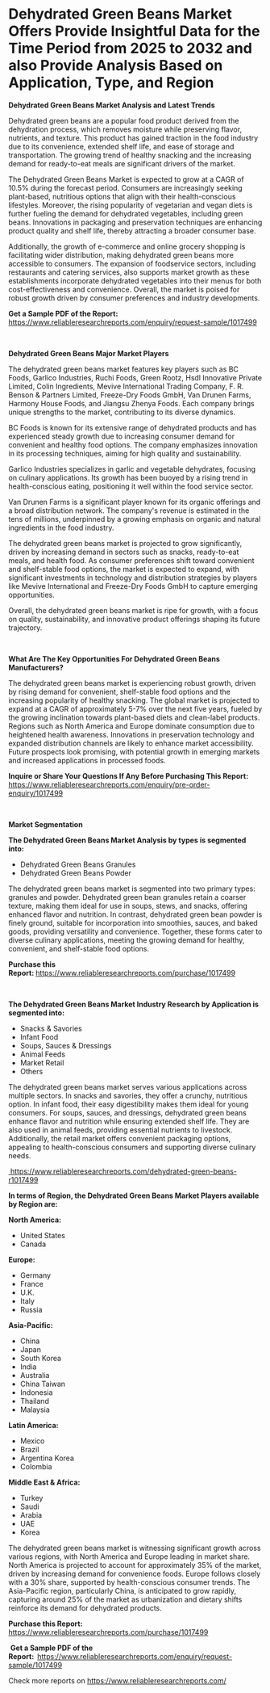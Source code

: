 <p><h1>Dehydrated Green Beans Market Offers Provide Insightful Data for the Time Period from 2025 to 2032 and also Provide Analysis Based on Application, Type, and Region</h1></p><p><strong>Dehydrated Green Beans Market Analysis and Latest Trends</strong></p>
<p><p>Dehydrated green beans are a popular food product derived from the dehydration process, which removes moisture while preserving flavor, nutrients, and texture. This product has gained traction in the food industry due to its convenience, extended shelf life, and ease of storage and transportation. The growing trend of healthy snacking and the increasing demand for ready-to-eat meals are significant drivers of the market.</p><p>The Dehydrated Green Beans Market is expected to grow at a CAGR of 10.5% during the forecast period. Consumers are increasingly seeking plant-based, nutritious options that align with their health-conscious lifestyles. Moreover, the rising popularity of vegetarian and vegan diets is further fueling the demand for dehydrated vegetables, including green beans. Innovations in packaging and preservation techniques are enhancing product quality and shelf life, thereby attracting a broader consumer base.</p><p>Additionally, the growth of e-commerce and online grocery shopping is facilitating wider distribution, making dehydrated green beans more accessible to consumers. The expansion of foodservice sectors, including restaurants and catering services, also supports market growth as these establishments incorporate dehydrated vegetables into their menus for both cost-effectiveness and convenience. Overall, the market is poised for robust growth driven by consumer preferences and industry developments.</p></p>
<p><strong>Get a Sample PDF of the Report:&nbsp;</strong> <a href="https://www.reliableresearchreports.com/enquiry/request-sample/1017499?utm_campaign=2109&utm_medium=2&utm_source=Github&utm_content=ia&utm_term=14022025&utm_id=dehydrated-green-beans">https://www.reliableresearchreports.com/enquiry/request-sample/1017499</a></p>
<p>&nbsp;</p>
<p><strong>Dehydrated Green Beans Major Market Players</strong></p>
<p><p>The dehydrated green beans market features key players such as BC Foods, Garlico Industries, Ruchi Foods, Green Rootz, Hsdl Innovative Private Limited, Colin Ingredients, Mevive International Trading Company, F. R. Benson & Partners Limited, Freeze-Dry Foods GmbH, Van Drunen Farms, Harmony House Foods, and Jiangsu Zhenya Foods. Each company brings unique strengths to the market, contributing to its diverse dynamics.</p><p>BC Foods is known for its extensive range of dehydrated products and has experienced steady growth due to increasing consumer demand for convenient and healthy food options. The company emphasizes innovation in its processing techniques, aiming for high quality and sustainability.</p><p>Garlico Industries specializes in garlic and vegetable dehydrates, focusing on culinary applications. Its growth has been buoyed by a rising trend in health-conscious eating, positioning it well within the food service sector.</p><p>Van Drunen Farms is a significant player known for its organic offerings and a broad distribution network. The company's revenue is estimated in the tens of millions, underpinned by a growing emphasis on organic and natural ingredients in the food industry.</p><p>The dehydrated green beans market is projected to grow significantly, driven by increasing demand in sectors such as snacks, ready-to-eat meals, and health food. As consumer preferences shift toward convenient and shelf-stable food options, the market is expected to expand, with significant investments in technology and distribution strategies by players like Mevive International and Freeze-Dry Foods GmbH to capture emerging opportunities.</p><p>Overall, the dehydrated green beans market is ripe for growth, with a focus on quality, sustainability, and innovative product offerings shaping its future trajectory.</p></p>
<p>&nbsp;</p>
<p><strong>What Are The Key Opportunities For Dehydrated Green Beans Manufacturers?</strong></p>
<p><p>The dehydrated green beans market is experiencing robust growth, driven by rising demand for convenient, shelf-stable food options and the increasing popularity of healthy snacking. The global market is projected to expand at a CAGR of approximately 5-7% over the next five years, fueled by the growing inclination towards plant-based diets and clean-label products. Regions such as North America and Europe dominate consumption due to heightened health awareness. Innovations in preservation technology and expanded distribution channels are likely to enhance market accessibility. Future prospects look promising, with potential growth in emerging markets and increased applications in processed foods.</p></p>
<p><strong>Inquire or Share Your Questions If Any Before Purchasing This Report:</strong> <a href="https://www.reliableresearchreports.com/enquiry/pre-order-enquiry/1017499?utm_campaign=2109&utm_medium=2&utm_source=Github&utm_content=ia&utm_term=14022025&utm_id=dehydrated-green-beans">https://www.reliableresearchreports.com/enquiry/pre-order-enquiry/1017499</a></p>
<p>&nbsp;</p>
<p><strong>Market Segmentation</strong></p>
<p><strong>The Dehydrated Green Beans Market Analysis by types is segmented into:</strong></p>
<p><ul><li>Dehydrated Green Beans Granules</li><li>Dehydrated Green Beans Powder</li></ul></p>
<p><p>The dehydrated green beans market is segmented into two primary types: granules and powder. Dehydrated green bean granules retain a coarser texture, making them ideal for use in soups, stews, and snacks, offering enhanced flavor and nutrition. In contrast, dehydrated green bean powder is finely ground, suitable for incorporation into smoothies, sauces, and baked goods, providing versatility and convenience. Together, these forms cater to diverse culinary applications, meeting the growing demand for healthy, convenient, and shelf-stable food options.</p></p>
<p><strong>Purchase this Report:&nbsp;</strong><a href="https://www.reliableresearchreports.com/purchase/1017499?utm_campaign=2109&utm_medium=2&utm_source=Github&utm_content=ia&utm_term=14022025&utm_id=dehydrated-green-beans">https://www.reliableresearchreports.com/purchase/1017499</a></p>
<p>&nbsp;</p>
<p><strong>The Dehydrated Green Beans Market Industry Research by Application is segmented into:</strong></p>
<p><ul><li>Snacks & Savories</li><li>Infant Food</li><li>Soups, Sauces & Dressings</li><li>Animal Feeds</li><li>Market Retail</li><li>Others</li></ul></p>
<p><p>The dehydrated green beans market serves various applications across multiple sectors. In snacks and savories, they offer a crunchy, nutritious option. In infant food, their easy digestibility makes them ideal for young consumers. For soups, sauces, and dressings, dehydrated green beans enhance flavor and nutrition while ensuring extended shelf life. They are also used in animal feeds, providing essential nutrients to livestock. Additionally, the retail market offers convenient packaging options, appealing to health-conscious consumers and supporting diverse culinary needs.</p></p>
<p><a href="https://www.reliableresearchreports.com/dehydrated-green-beans-r1017499?utm_campaign=2109&utm_medium=2&utm_source=Github&utm_content=ia&utm_term=14022025&utm_id=dehydrated-green-beans">&nbsp;https://www.reliableresearchreports.com/dehydrated-green-beans-r1017499</a></p>
<p><strong>In terms of Region, the Dehydrated Green Beans Market Players available by Region are:</strong></p>
<p>
    <p> <strong> North America: </strong>
        <ul>
            <li>United States</li>
            <li>Canada</li>
        </ul>
        </p> 
    <p> <strong> Europe: </strong>
        <ul>
            <li>Germany</li>
            <li>France</li>
            <li>U.K.</li>
            <li>Italy</li>
            <li>Russia</li>
        </ul>
        </p> 
    <p> <strong> Asia-Pacific: </strong>
        <ul>
            <li>China</li>
            <li>Japan</li>
            <li>South Korea</li>
            <li>India</li>
            <li>Australia</li>
            <li>China Taiwan</li>
            <li>Indonesia</li>
            <li>Thailand</li>
            <li>Malaysia</li>
        </ul>
        </p> 
    <p> <strong> Latin America: </strong>
        <ul>
            <li>Mexico</li>
            <li>Brazil</li>
            <li>Argentina Korea</li>
            <li>Colombia</li>
        </ul>
        </p> 
    <p> <strong> Middle East & Africa: </strong>
        <ul>
            <li>Turkey</li>
            <li>Saudi</li>
            <li>Arabia</li>
            <li>UAE</li>
            <li>Korea</li>
        </ul>
    </p>
    </p>
<p><p>The dehydrated green beans market is witnessing significant growth across various regions, with North America and Europe leading in market share. North America is projected to account for approximately 35% of the market, driven by increasing demand for convenience foods. Europe follows closely with a 30% share, supported by health-conscious consumer trends. The Asia-Pacific region, particularly China, is anticipated to grow rapidly, capturing around 25% of the market as urbanization and dietary shifts reinforce its demand for dehydrated products.</p></p>
<p><strong>Purchase this Report: </strong><a href="https://www.reliableresearchreports.com/purchase/1017499?utm_campaign=2109&utm_medium=2&utm_source=Github&utm_content=ia&utm_term=14022025&utm_id=dehydrated-green-beans">https://www.reliableresearchreports.com/purchase/1017499</a></p>
<p>&nbsp;<strong>Get a Sample PDF of the Report:&nbsp;&nbsp;</strong><a href="https://www.reliableresearchreports.com/enquiry/request-sample/1017499?utm_campaign=2109&utm_medium=2&utm_source=Github&utm_content=ia&utm_term=14022025&utm_id=dehydrated-green-beans">https://www.reliableresearchreports.com/enquiry/request-sample/1017499</a></p>
<p><strong></strong></p>
<p>Check more reports on <a href="https://www.reliableresearchreports.com/?utm_campaign=2109&utm_medium=2&utm_source=Github&utm_content=ia&utm_term=14022025&utm_id=dehydrated-green-beans">https://www.reliableresearchreports.com/</a></p>